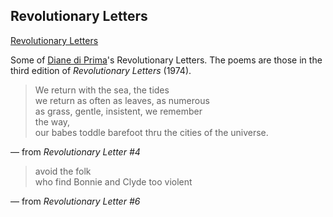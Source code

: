 ## Revolutionary Letters
[Revolutionary Letters](https://kittensyzygy.github.io/revolutionary-letters/)

Some of [Diane di Prima](https://www.poetryfoundation.org/poets/diane-di-prima)'s Revolutionary Letters. The poems are those in the third edition of *Revolutionary Letters* (1974).

>We return with the sea, the tides<br>
we return as often as leaves, as numerous<br>
as grass, gentle, insistent, we remember<br>
the way,<br>
our babes toddle barefoot thru the cities of the universe.

— from *Revolutionary Letter #4*

>avoid the folk<br>
who find Bonnie and Clyde too violent

— from *Revolutionary Letter #6*
